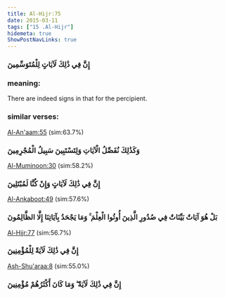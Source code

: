 ```yaml
---
title: Al-Hijr:75
date: 2015-03-11
tags: ["15 .Al-Hijr"]
hidemeta: true 
ShowPostNavLinks: true 
---
```

### إِنَّ فِي ذَٰلِكَ لَآيَاتٍ لِلْمُتَوَسِّمِينَ
### meaning: 
There are indeed signs in that for the percipient.
### similar verses: 

[Al-An'aam:55](/6/55) (sim:63.7%)

### وَكَذَٰلِكَ نُفَصِّلُ الْآيَاتِ وَلِتَسْتَبِينَ سَبِيلُ الْمُجْرِمِينَ

[Al-Muminoon:30](/23/30) (sim:58.2%)

### إِنَّ فِي ذَٰلِكَ لَآيَاتٍ وَإِنْ كُنَّا لَمُبْتَلِينَ

[Al-Ankaboot:49](/29/49) (sim:57.6%)

### بَلْ هُوَ آيَاتٌ بَيِّنَاتٌ فِي صُدُورِ الَّذِينَ أُوتُوا الْعِلْمَ ۚ وَمَا يَجْحَدُ بِآيَاتِنَا إِلَّا الظَّالِمُونَ

[Al-Hijr:77](/15/77) (sim:56.7%)

### إِنَّ فِي ذَٰلِكَ لَآيَةً لِلْمُؤْمِنِينَ

[Ash-Shu'araa:8](/26/8) (sim:55.0%)

### إِنَّ فِي ذَٰلِكَ لَآيَةً ۖ وَمَا كَانَ أَكْثَرُهُمْ مُؤْمِنِينَ
